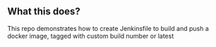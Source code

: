 ## What this does?
This repo demonstrates how to create Jenkinsfile to build and push a docker image, tagged with custom build number or latest
